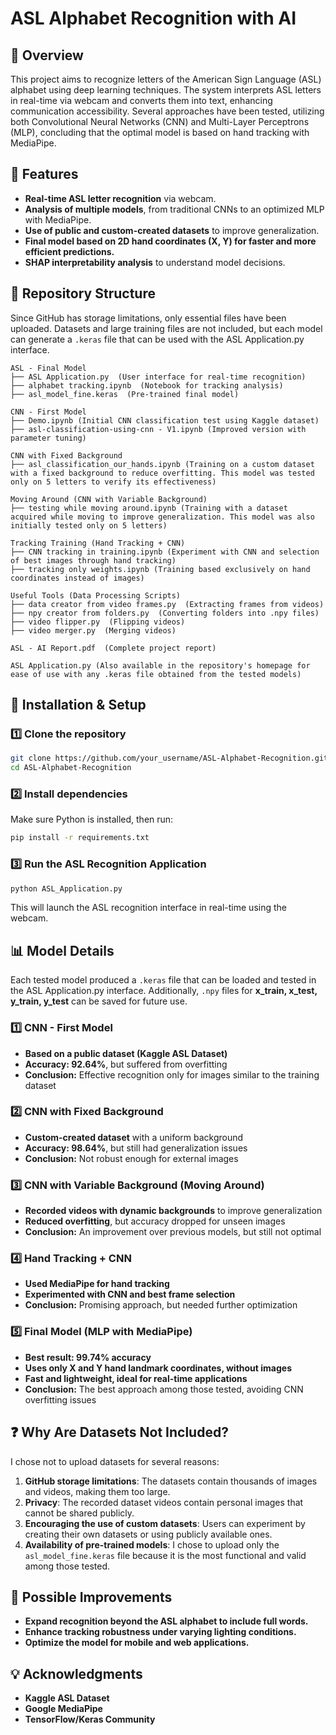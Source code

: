 # ASL Alphabet Recognition with AI

## 📌 Overview  
This project aims to recognize letters of the American Sign Language (ASL) alphabet using deep learning techniques. The system interprets ASL letters in real-time via webcam and converts them into text, enhancing communication accessibility. Several approaches have been tested, utilizing both Convolutional Neural Networks (CNN) and Multi-Layer Perceptrons (MLP), concluding that the optimal model is based on hand tracking with MediaPipe.  

## 🚀 Features  
- **Real-time ASL letter recognition** via webcam.  
- **Analysis of multiple models**, from traditional CNNs to an optimized MLP with MediaPipe.  
- **Use of public and custom-created datasets** to improve generalization.  
- **Final model based on 2D hand coordinates (X, Y) for faster and more efficient predictions.**  
- **SHAP interpretability analysis** to understand model decisions.  

## 📁 Repository Structure  
Since GitHub has storage limitations, only essential files have been uploaded. Datasets and large training files are not included, but each model can generate a `.keras` file that can be used with the ASL Application.py interface.  

```
ASL - Final Model  
├── ASL Application.py  (User interface for real-time recognition)  
├── alphabet tracking.ipynb  (Notebook for tracking analysis)  
├── asl_model_fine.keras  (Pre-trained final model)  

CNN - First Model  
├── Demo.ipynb (Initial CNN classification test using Kaggle dataset)  
├── asl-classification-using-cnn - V1.ipynb (Improved version with parameter tuning)  

CNN with Fixed Background  
├── asl_classification_our_hands.ipynb (Training on a custom dataset with a fixed background to reduce overfitting. This model was tested only on 5 letters to verify its effectiveness)  

Moving Around (CNN with Variable Background)  
├── testing while moving around.ipynb (Training with a dataset acquired while moving to improve generalization. This model was also initially tested only on 5 letters)  

Tracking Training (Hand Tracking + CNN)  
├── CNN tracking in training.ipynb (Experiment with CNN and selection of best images through hand tracking)  
├── tracking only weights.ipynb (Training based exclusively on hand coordinates instead of images)  

Useful Tools (Data Processing Scripts)  
├── data creator from video frames.py  (Extracting frames from videos)  
├── npy creator from folders.py  (Converting folders into .npy files)  
├── video flipper.py  (Flipping videos)  
├── video merger.py  (Merging videos)  

ASL - AI Report.pdf  (Complete project report)  

ASL Application.py (Also available in the repository's homepage for ease of use with any .keras file obtained from the tested models)  
```

## 🔧 Installation & Setup  
### 1️⃣ Clone the repository  
```bash  
git clone https://github.com/your_username/ASL-Alphabet-Recognition.git  
cd ASL-Alphabet-Recognition  
```

### 2️⃣ Install dependencies  
Make sure Python is installed, then run:  
```bash  
pip install -r requirements.txt  
```

### 3️⃣ Run the ASL Recognition Application  
```bash  
python ASL_Application.py  
```
This will launch the ASL recognition interface in real-time using the webcam.  

## 📊 Model Details  
Each tested model produced a `.keras` file that can be loaded and tested in the ASL Application.py interface. Additionally, `.npy` files for **x_train, x_test, y_train, y_test** can be saved for future use.  

### 1️⃣ CNN - First Model  
- **Based on a public dataset (Kaggle ASL Dataset)**  
- **Accuracy: 92.64%**, but suffered from overfitting  
- **Conclusion:** Effective recognition only for images similar to the training dataset  

### 2️⃣ CNN with Fixed Background  
- **Custom-created dataset** with a uniform background  
- **Accuracy: 98.64%**, but still had generalization issues  
- **Conclusion:** Not robust enough for external images  

### 3️⃣ CNN with Variable Background (Moving Around)  
- **Recorded videos with dynamic backgrounds** to improve generalization  
- **Reduced overfitting**, but accuracy dropped for unseen images  
- **Conclusion:** An improvement over previous models, but still not optimal  

### 4️⃣ Hand Tracking + CNN  
- **Used MediaPipe for hand tracking**  
- **Experimented with CNN and best frame selection**  
- **Conclusion:** Promising approach, but needed further optimization  

### 5️⃣ Final Model (MLP with MediaPipe)  
- **Best result: 99.74% accuracy**  
- **Uses only X and Y hand landmark coordinates, without images**  
- **Fast and lightweight, ideal for real-time applications**  
- **Conclusion:** The best approach among those tested, avoiding CNN overfitting issues  

## ❓ Why Are Datasets Not Included?  
I chose not to upload datasets for several reasons:  
1. **GitHub storage limitations**: The datasets contain thousands of images and videos, making them too large.  
2. **Privacy**: The recorded dataset videos contain personal images that cannot be shared publicly.  
3. **Encouraging the use of custom datasets**: Users can experiment by creating their own datasets or using publicly available ones.  
4. **Availability of pre-trained models**: I chose to upload only the `asl_model_fine.keras` file because it is the most functional and valid among those tested.  

## 📝 Possible Improvements  
- **Expand recognition beyond the ASL alphabet to include full words.**  
- **Enhance tracking robustness under varying lighting conditions.**  
- **Optimize the model for mobile and web applications.**  

## 💡 Acknowledgments  
- **Kaggle ASL Dataset**  
- **Google MediaPipe**  
- **TensorFlow/Keras Community**  

